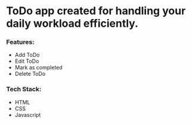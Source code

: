 <h1><strong>ToDo</strong> app created for handling your daily workload efficiently.</h1>
<div>
  <h3>Features:</h3>
  <ul>
    <li>Add ToDo</li>
    <li>Edit ToDo</li>
    <li>Mark as completed</li>
    <li>Delete ToDo</li>
  </ul>
  <h3>Tech Stack:</h3>
  <ul>
    <li>HTML</li>
    <li>CSS</li>
    <li>Javascript</li>
  </ul>
</div>
